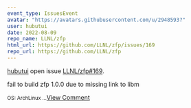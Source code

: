 ```yaml
---
event_type: IssuesEvent
avatar: "https://avatars.githubusercontent.com/u/2948593?"
user: hubutui
date: 2022-08-09
repo_name: LLNL/zfp
html_url: https://github.com/LLNL/zfp/issues/169
repo_url: https://github.com/LLNL/zfp
---
```


<a href='https://github.com/hubutui' target='_blank'>hubutui</a> open issue <a href='https://github.com/LLNL/zfp/issues/169' target='_blank'>LLNL/zfp#169</a>.

<p>fail to build zfp 1.0.0 due to missing link to libm</p><small>OS: ArchLinux...</small><a href='https://github.com/LLNL/zfp/issues/169' target='_blank'>View Comment</a>